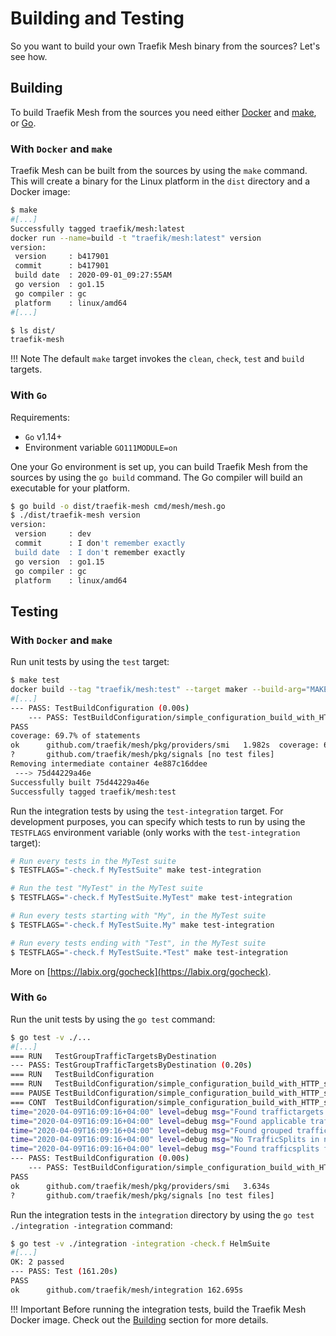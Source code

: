 # Building and Testing

So you want to build your own Traefik Mesh binary from the sources? Let's see how.

## Building

To build Traefik Mesh from the sources you need either [Docker](https://github.com/docker/docker) and [make](https://www.gnu.org/software/make/manual/make.html), 
or [Go](https://github.com/golang/go). 

### With `Docker` and `make`

Traefik Mesh can be built from the sources by using the `make` command.
This will create a binary for the Linux platform in the `dist` directory and a Docker image:

```bash
$ make
#[...]
Successfully tagged traefik/mesh:latest
docker run --name=build -t "traefik/mesh:latest" version
version:
 version     : b417901
 commit      : b417901
 build date  : 2020-09-01_09:27:55AM
 go version  : go1.15
 go compiler : gc
 platform    : linux/amd64
#[...]

$ ls dist/
traefik-mesh
``` 

!!! Note
    The default `make` target invokes the `clean`, `check`, `test` and `build` targets.

### With `Go`

Requirements:

- `Go` v1.14+
- Environment variable `GO111MODULE=on`

One your Go environment is set up, you can build Traefik Mesh from the sources by using the `go build` command.
The Go compiler will build an executable for your platform.

```bash
$ go build -o dist/traefik-mesh cmd/mesh/mesh.go
$ ./dist/traefik-mesh version
version:
 version     : dev
 commit      : I don't remember exactly
 build date  : I don't remember exactly
 go version  : go1.15
 go compiler : gc
 platform    : linux/amd64
```

## Testing

### With `Docker` and `make`

Run unit tests by using the `test` target:

```bash
$ make test
docker build --tag "traefik/mesh:test" --target maker --build-arg="MAKE_TARGET=local-test" /home/user/traefik-mesh/
#[...]
--- PASS: TestBuildConfiguration (0.00s)
    --- PASS: TestBuildConfiguration/simple_configuration_build_with_HTTP_service (0.20s)
PASS
coverage: 69.7% of statements
ok  	github.com/traefik/mesh/pkg/providers/smi	1.982s	coverage: 69.7% of statements
?   	github.com/traefik/mesh/pkg/signals	[no test files]
Removing intermediate container 4e887c16ddee
 ---> 75d44229a46e
Successfully built 75d44229a46e
Successfully tagged traefik/mesh:test
```

Run the integration tests by using the `test-integration` target. For development purposes, you can specify which tests 
to run by using the `TESTFLAGS` environment variable (only works with the `test-integration` target):

```bash
# Run every tests in the MyTest suite
$ TESTFLAGS="-check.f MyTestSuite" make test-integration

# Run the test "MyTest" in the MyTest suite
$ TESTFLAGS="-check.f MyTestSuite.MyTest" make test-integration

# Run every tests starting with "My", in the MyTest suite
$ TESTFLAGS="-check.f MyTestSuite.My" make test-integration

# Run every tests ending with "Test", in the MyTest suite
$ TESTFLAGS="-check.f MyTestSuite.*Test" make test-integration
```

More on [https://labix.org/gocheck](https://labix.org/gocheck).

### With `Go`

Run the unit tests by using the `go test` command:

```bash
$ go test -v ./...
#[...]
=== RUN   TestGroupTrafficTargetsByDestination
--- PASS: TestGroupTrafficTargetsByDestination (0.20s)
=== RUN   TestBuildConfiguration
=== RUN   TestBuildConfiguration/simple_configuration_build_with_HTTP_service
=== PAUSE TestBuildConfiguration/simple_configuration_build_with_HTTP_service
=== CONT  TestBuildConfiguration/simple_configuration_build_with_HTTP_service
time="2020-04-09T16:09:16+04:00" level=debug msg="Found traffictargets for service default/demo-service: [0xc0009004e0]"
time="2020-04-09T16:09:16+04:00" level=debug msg="Found applicable traffictargets for service default/demo-service: [0xc0009004e0]"
time="2020-04-09T16:09:16+04:00" level=debug msg="Found grouped traffictargets for service default/demo-service: map[{name:api-service namespace:default port:}:[0xc000900820]]"
time="2020-04-09T16:09:16+04:00" level=debug msg="No TrafficSplits in namespace: default"
time="2020-04-09T16:09:16+04:00" level=debug msg="Found trafficsplits for service default/demo-service: []"
--- PASS: TestBuildConfiguration (0.00s)
    --- PASS: TestBuildConfiguration/simple_configuration_build_with_HTTP_service (0.21s)
PASS
ok  	github.com/traefik/mesh/pkg/providers/smi	3.634s
?   	github.com/traefik/mesh/pkg/signals	[no test files]
```

Run the integration tests in the `integration` directory by using the `go test ./integration -integration` command:

```bash
$ go test -v ./integration -integration -check.f HelmSuite
#[...]
OK: 2 passed
--- PASS: Test (161.20s)
PASS
ok  	github.com/traefik/mesh/integration	162.695s
```

!!! Important
    Before running the integration tests, build the Traefik Mesh Docker image.
    Check out the [Building](#building) section for more details.
